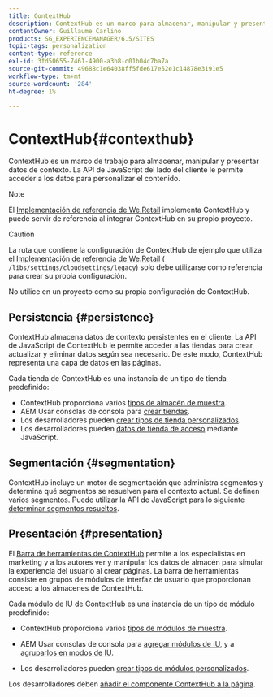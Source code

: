 ```yaml
---
title: ContextHub
description: ContextHub es un marco para almacenar, manipular y presentar datos de contexto
contentOwner: Guillaume Carlino
products: SG_EXPERIENCEMANAGER/6.5/SITES
topic-tags: personalization
content-type: reference
exl-id: 3fd50655-7461-4900-a3b8-c01b04c7ba7a
source-git-commit: 49688c1e64038ff5fde617e52e1c14878e3191e5
workflow-type: tm+mt
source-wordcount: '284'
ht-degree: 1%

---
```


# ContextHub{#contexthub}

ContextHub es un marco de trabajo para almacenar, manipular y presentar datos de contexto. La API de JavaScript del lado del cliente le permite acceder a los datos para personalizar el contenido.

>[!NOTE]
>
>El [Implementación de referencia de We.Retail](/help/sites-developing/we-retail.md) implementa ContextHub y puede servir de referencia al integrar ContextHub en su propio proyecto.

>[!CAUTION]
>
>La ruta que contiene la configuración de ContextHub de ejemplo que utiliza el [Implementación de referencia de We.Retail](/help/sites-developing/we-retail.md) ( `/libs/settings/cloudsettings/legacy`) solo debe utilizarse como referencia para crear su propia configuración.
>
>No utilice en un proyecto como su propia configuración de ContextHub.

## Persistencia {#persistence}

ContextHub almacena datos de contexto persistentes en el cliente. La API de JavaScript de ContextHub le permite acceder a las tiendas para crear, actualizar y eliminar datos según sea necesario. De este modo, ContextHub representa una capa de datos en las páginas.

Cada tienda de ContextHub es una instancia de un tipo de tienda predefinido:

* ContextHub proporciona varios [tipos de almacén de muestra](/help/sites-developing/ch-samplestores.md).
* AEM Usar consolas de consola para [crear tiendas](ch-configuring.md#creating-a-contexthub-store).
* Los desarrolladores pueden [crear tipos de tienda personalizados](/help/sites-developing/ch-extend.md#creating-custom-store-candidates).
* Los desarrolladores pueden [datos de tienda de acceso](/help/sites-developing/ch-adding.md#interacting-with-contexthub-stores) mediante JavaScript.

## Segmentación {#segmentation}

ContextHub incluye un motor de segmentación que administra segmentos y determina qué segmentos se resuelven para el contexto actual. Se definen varios segmentos. Puede utilizar la API de JavaScript para lo siguiente [determinar segmentos resueltos](/help/sites-developing/ch-adding.md#determining-resolved-contexthub-segments).

## Presentación {#presentation}

El [Barra de herramientas de ContextHub](/help/sites-authoring/ch-previewing.md) permite a los especialistas en marketing y a los autores ver y manipular los datos de almacén para simular la experiencia del usuario al crear páginas. La barra de herramientas consiste en grupos de módulos de interfaz de usuario que proporcionan acceso a los almacenes de ContextHub.

Cada módulo de IU de ContextHub es una instancia de un tipo de módulo predefinido:

* ContextHub proporciona varios [tipos de módulos de muestra](/help/sites-developing/ch-samplemodules.md).
* AEM Usar consolas de consola para [agregar módulos de IU](ch-configuring.md#adding-a-ui-module), y a [agruparlos en modos de IU](ch-configuring.md#adding-a-ui-mode).

* Los desarrolladores pueden [crear tipos de módulos personalizados](/help/sites-developing/ch-extend.md#creating-contexthub-ui-module-types).

Los desarrolladores deben [añadir el componente ContextHub a la página](/help/sites-developing/ch-adding.md).
